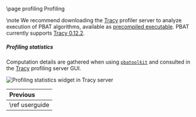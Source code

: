 \page profiling Profiling

\note We recommend downloading the [Tracy](https://github.com/wolfpld/tracy) profiler server to analyze execution of PBAT algorithms, available as [precompiled executable](https://github.com/wolfpld/tracy/releases). PBAT currently supports [Tracy 0.12.2](https://github.com/wolfpld/tracy/releases/tag/v0.12.2).

##### Profiling statistics

Computation details are gathered when using [`pbatoolkit`](https://pypi.org/project/pbatoolkit/) and consulted in the [Tracy](https://github.com/wolfpld/tracy) profiling server GUI.

<p float="left">
    <img src="profiling.statistics.png" alt="Profiling statistics widget in Tracy server" />
</p>

<div class="section_buttons">

| Previous       |
|:---------------|
| \ref userguide |

</div>
